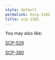 ```yaml
---
style: default
permalink: Xscp-1182
title: scp-1182
---
```

You may also like:

[SCP-529](http://scp-wiki.net/scp-529)

[SCP-380](http://scp-wiki.net/scp-380)
